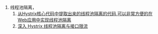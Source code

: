 1. 线程池隔离，    
    1. [从Hystrix核心代码中提取出来的线程池隔离的代码,可以非常方便的在Web应用中实现线程池隔离](https://www.ctolib.com/EZLippi-isolation-threadpool.html)    
    2. [深入 Hystrix 线程池隔离与接口限流](https://www.javazhiyin.com/25964.html)   
